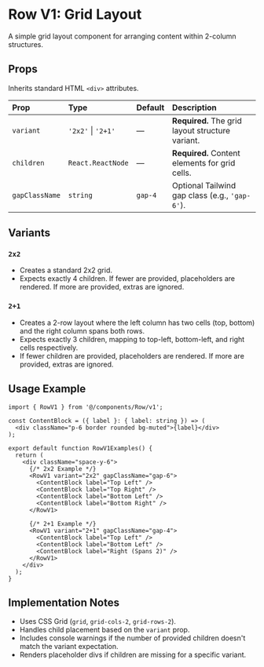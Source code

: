 # Row V1: Grid Layout

A simple grid layout component for arranging content within 2-column structures.

## Props

Inherits standard HTML `<div>` attributes.

| Prop           | Type                  | Default | Description                                       |
| :------------- | :-------------------- | :------ | :------------------------------------------------ |
| `variant`      | `'2x2'` \| `'2+1'`    | —       | **Required.** The grid layout structure variant. |
| `children`     | `React.ReactNode`     | —       | **Required.** Content elements for grid cells.    |
| `gapClassName` | `string`              | `gap-4` | Optional Tailwind gap class (e.g., `'gap-6'`).    |

## Variants

### `2x2`
- Creates a standard 2x2 grid.
- Expects exactly 4 children. If fewer are provided, placeholders are rendered. If more are provided, extras are ignored.

### `2+1`
- Creates a 2-row layout where the left column has two cells (top, bottom) and the right column spans both rows.
- Expects exactly 3 children, mapping to top-left, bottom-left, and right cells respectively.
- If fewer children are provided, placeholders are rendered. If more are provided, extras are ignored.

## Usage Example

```tsx
import { RowV1 } from '@/components/Row/v1';

const ContentBlock = ({ label }: { label: string }) => (
  <div className="p-6 border rounded bg-muted">{label}</div>
);

export default function RowV1Examples() {
  return (
    <div className="space-y-6">
      {/* 2x2 Example */}
      <RowV1 variant="2x2" gapClassName="gap-6">
        <ContentBlock label="Top Left" />
        <ContentBlock label="Top Right" />
        <ContentBlock label="Bottom Left" />
        <ContentBlock label="Bottom Right" />
      </RowV1>

      {/* 2+1 Example */}
      <RowV1 variant="2+1" gapClassName="gap-4">
        <ContentBlock label="Top Left" />
        <ContentBlock label="Bottom Left" />
        <ContentBlock label="Right (Spans 2)" />
      </RowV1>
    </div>
  );
}
```

## Implementation Notes
- Uses CSS Grid (`grid`, `grid-cols-2`, `grid-rows-2`).
- Handles child placement based on the `variant` prop.
- Includes console warnings if the number of provided children doesn't match the variant expectation.
- Renders placeholder divs if children are missing for a specific variant. 
